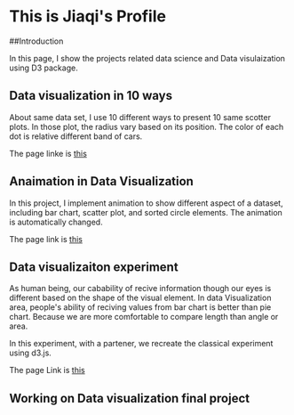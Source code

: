 # This is Jiaqi's Profile

##Introduction

In this page, I show the projects related data science and Data visulaization using D3 package. 

## Data visualization in 10 ways
About same data set, I use 10 different ways to present 10 same scotter plots. In those plot, the radius vary based on its position. The color of each dot is relative different band of cars. 

The page linke is [this](https://github.com/molianlaoda/02-DataVis-10ways)

## Anaimation in Data Visualization

In this project, I implement animation to show different aspect of a dataset, including bar chart, scatter plot, and sorted circle elements. The animation is automatically changed. 

The page link is [this](https://molianlaoda.github.io/03-Animation/)

## Data visualizaiton experiment

As human being, our cabability of recive information though our eyes is different based on the shape of the visual element. In data Visualization area, people's ability of reciving values from bar chart is better than pie chart. Because we are more comfortable to compare length than angle or area. 

In this experiment, with a partener, we recreate the classical experiment using d3.js. 

The page Link is [this](https://1nfo.github.io/04-Experiment/)

## Working on Data visualization final project
